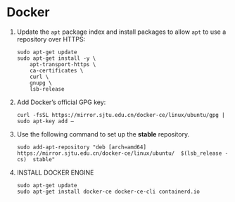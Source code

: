 # Docker

1. Update the `apt` package index and install packages to allow `apt` to use a repository over HTTPS:

    ```shell
    sudo apt-get update
    sudo apt-get install -y \
        apt-transport-https \
        ca-certificates \
        curl \
        gnupg \
        lsb-release
    ```

2. Add Docker’s official GPG key:

    ```shell
    curl -fsSL https://mirror.sjtu.edu.cn/docker-ce/linux/ubuntu/gpg | sudo apt-key add –
    ```

3. Use the following command to set up the **stable** repository.

    ```shell
    sudo add-apt-repository "deb [arch=amd64] https://mirror.sjtu.edu.cn/docker-ce/linux/ubuntu/  $(lsb_release -cs)  stable" 
    ```

4. INSTALL DOCKER ENGINE

    ```shell
    sudo apt-get update
    sudo apt-get install docker-ce docker-ce-cli containerd.io
    ```
